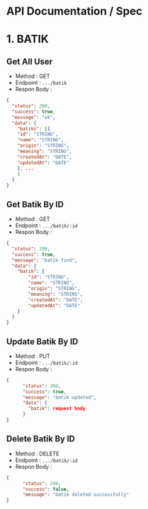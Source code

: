 # API Documentation / Spec
# 1. BATIK
## Get All User
- Method : GET
- Endpoint : `.../batik`
- Respon Body :
```json 
{
  "status": 200,
  "success": true,
  "message": "ok",
  "data": {
    "batiks": [{
    "id": "STRING",
    "name": "STRING",
    "origin": "STRING",
    "meaning": "STRING",
    "createdAt": "DATE",
    "updatedAt": "DATE"
    }, ...
    ]
  }
}
```
## Get Batik By ID
- Method : GET
- Endpoint : `.../batik/:id`
- Respon Body :
```json 
{
  "status": 200,
  "success": true,
  "message": "batik find",
  "data": {
    "batik": {
        "id": "STRING",
        "name": "STRING",
        "origin": "STRING",
        "meaning": "STRING",
        "createdAt": "DATE",
        "updatedAt": "DATE"
    }
  }
}
```
## Update Batik By ID
- Method : PUT
- Endpoint : `.../batik/:id`
- Respon Body :
```json 
{
      "status": 200,
      "success": true,
      "message": "batik updated",
      "data": {
        "batik": request body
      }
}
```
## Delete Batik By ID
- Method : DELETE
- Endpoint : `.../batik/:id`
- Respon Body :
```json 
{
      "status": 200,
      "success": false,
      "message": "batik deleted successfully"
}
```